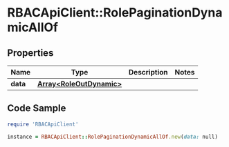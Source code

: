 # RBACApiClient::RolePaginationDynamicAllOf

## Properties

Name | Type | Description | Notes
------------ | ------------- | ------------- | -------------
**data** | [**Array&lt;RoleOutDynamic&gt;**](RoleOutDynamic.md) |  | 

## Code Sample

```ruby
require 'RBACApiClient'

instance = RBACApiClient::RolePaginationDynamicAllOf.new(data: null)
```


